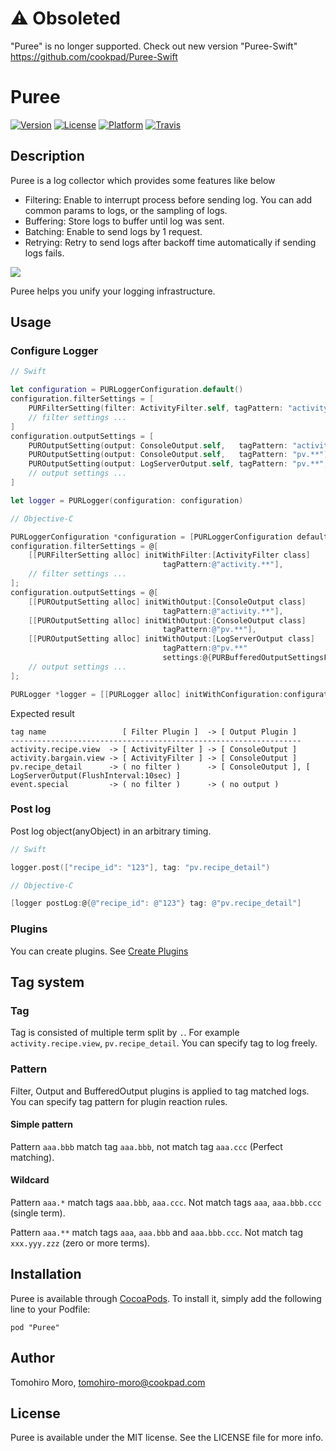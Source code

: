 # ⚠️ Obsoleted
"Puree" is no longer supported. Check out new version "Puree-Swift" https://github.com/cookpad/Puree-Swift 

Puree
========

[![Version](https://img.shields.io/cocoapods/v/Puree.svg?style=flat)](http://cocoadocs.org/docsets/Puree)
[![License](https://img.shields.io/cocoapods/l/Puree.svg?style=flat)](http://cocoadocs.org/docsets/Puree)
[![Platform](https://img.shields.io/cocoapods/p/Puree.svg?style=flat)](http://cocoadocs.org/docsets/Puree)
[![Travis](https://img.shields.io/travis/cookpad/puree-ios.svg?maxAge=2592000)]()

## Description

Puree is a log collector which provides some features like below

- Filtering: Enable to interrupt process before sending log. You can add common params to logs, or the sampling of logs.
- Buffering: Store logs to buffer until log was sent.
- Batching: Enable to send logs by 1 request.
- Retrying: Retry to send logs after backoff time automatically if sending logs fails.

![](./images/overview.png)

Puree helps you unify your logging infrastructure.

## Usage

### Configure Logger

```swift
// Swift

let configuration = PURLoggerConfiguration.default()
configuration.filterSettings = [
    PURFilterSetting(filter: ActivityFilter.self, tagPattern: "activity.**"),
    // filter settings ...
]
configuration.outputSettings = [
    PUROutputSetting(output: ConsoleOutput.self,   tagPattern: "activity.**"),
    PUROutputSetting(output: ConsoleOutput.self,   tagPattern: "pv.**"),
    PUROutputSetting(output: LogServerOutput.self, tagPattern: "pv.**", settings:[PURBufferedOutputSettingsFlushIntervalKey: 10]),
    // output settings ...
]

let logger = PURLogger(configuration: configuration)
```

```objective-c
// Objective-C

PURLoggerConfiguration *configuration = [PURLoggerConfiguration defaultConfiguration];
configuration.filterSettings = @[
    [[PURFilterSetting alloc] initWithFilter:[ActivityFilter class]
                                  tagPattern:@"activity.**"],
    // filter settings ...
];
configuration.outputSettings = @[
    [[PUROutputSetting alloc] initWithOutput:[ConsoleOutput class]
                                  tagPattern:@"activity.**"],
    [[PUROutputSetting alloc] initWithOutput:[ConsoleOutput class]
                                  tagPattern:@"pv.**"],
    [[PUROutputSetting alloc] initWithOutput:[LogServerOutput class]
                                  tagPattern:@"pv.**"
                                  settings:@{PURBufferedOutputSettingsFlushIntervalKey: @10}],
    // output settings ...
];

PURLogger *logger = [[PURLogger alloc] initWithConfiguration:configuration];
```

Expected result

```
tag name                 [ Filter Plugin ]  -> [ Output Plugin ]
-----------------------------------------------------------------
activity.recipe.view  -> [ ActivityFilter ] -> [ ConsoleOutput ]
activity.bargain.view -> [ ActivityFilter ] -> [ ConsoleOutput ]
pv.recipe_detail      -> ( no filter )      -> [ ConsoleOutput ], [ LogServerOutput(FlushInterval:10sec) ]
event.special         -> ( no filter )      -> ( no output )
```

### Post log

Post log object(anyObject) in an arbitrary timing.

```swift
// Swift

logger.post(["recipe_id": "123"], tag: "pv.recipe_detail")
```

```objective-c
// Objective-C

[logger postLog:@{@"recipe_id": @"123"} tag: @"pv.recipe_detail"]
```

### Plugins

You can create plugins. See [Create Plugins](https://github.com/cookpad/puree-ios/wiki/Create-plugins)

## Tag system

### Tag

Tag is consisted of multiple term split by `.`.
For example `activity.recipe.view`, `pv.recipe_detail`.
You can specify tag to log freely.

### Pattern

Filter, Output and BufferedOutput plugins is applied to tag matched logs.
You can specify tag pattern for plugin reaction rules.

#### Simple pattern

Pattern `aaa.bbb` match tag `aaa.bbb`, not match tag `aaa.ccc` (Perfect matching).

#### Wildcard

Pattern `aaa.*` match tags `aaa.bbb`, `aaa.ccc`. Not match tags `aaa`, `aaa.bbb.ccc` (single term).

Pattern `aaa.**` match tags `aaa`, `aaa.bbb` and `aaa.bbb.ccc`. Not match tag `xxx.yyy.zzz` (zero or more terms).

## Installation

Puree is available through [CocoaPods](http://cocoapods.org). To install
it, simply add the following line to your Podfile:

    pod "Puree"

## Author

Tomohiro Moro, tomohiro-moro@cookpad.com

## License

Puree is available under the MIT license. See the LICENSE file for more info.

